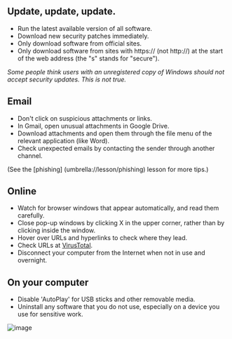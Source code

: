 [Title]: # (How can I avoid getting infected?)
[Order]: # (7)

## Update, update, update. 

*   Run the latest available version of all software.
* 	Download new security patches immediately.
*   Only download software from official sites.
* 	Only download software from sites with https:// (not http://) at the start of the web address (the "s" stands for "secure"). 

*Some people think users with an unregistered copy of Windows should not accept security updates. This is not true.* 

##  Email

*   Don't click on suspicious attachments or links.  
*   In Gmail, open unusual attachments in Google Drive.
*	Download attachments and open them through the file menu of the relevant application (like Word).
*   Check unexpected emails by contacting the sender through another channel. 

(See the [phishing] (umbrella://lesson/phishing) lesson for more tips.)

## Online

*   Watch for browser windows that appear automatically, and read them carefully. 
* 	Close pop-up windows by clicking X in the upper corner, rather than by clicking inside the window.
*	Hover over URLs and hyperlinks to check where they lead. 
*	Check URLs at [VirusTotal](https://www.virustotal.com/#url).
*   Disconnect your computer from the Internet when not in use and overnight.

## On your computer 

* Disable 'AutoPlay' for USB sticks and other removable media. 
* Uninstall any software that you do not use, especially on a device you use for sensitive work. 

![image](malware4.png)
